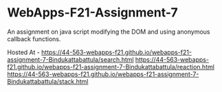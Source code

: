 # WebApps-F21-Assignment-7
An assignment on java script modifying the DOM and using anonymous callback functions.

Hosted At -  https://44-563-webapps-f21.github.io/webapps-f21-assignment-7-Bindukattabattula/search.html
            https://44-563-webapps-f21.github.io/webapps-f21-assignment-7-Bindukattabattula/reaction.html
             https://44-563-webapps-f21.github.io/webapps-f21-assignment-7-Bindukattabattula/stack.html